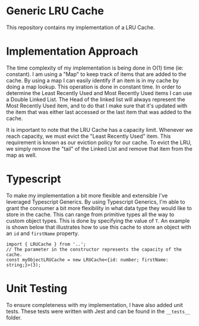 # Generic LRU Cache

This repository contains my implementation of a LRU Cache.

# Implementation Approach

The time complexity of my implementation is being done in O(1) time (ie: constant). I am using a "Map" to keep track of items that are added to the cache. By using a map I can easily identify if an item is in my cache by doing a map lookup. This operation is done in constant time. In order to determine the Least Recently Used and Most Recently Used items I can use a Double Linked List. The Head of the linked list will always represent the Most Recently Used item, and to do that I make sure that it's updated with the item that was either last accessed or the last item that was added to the cache.

It is important to note that the LRU Cache has a capacity limit. Whenever we reach capacity, we must evict the "Least Recently Used" item. This requirement is known as our eviction policy for our cache. To evict the LRU, we simply remove the "tail" of the Linked List and remove that item from the map as well.

# Typescript

To make my implementation a bit more flexible and extensible I've leveraged Typescript Generics. By using Typescript Generics, I'm able to grant the consumer a bit more flexibility in what data type they would like to store in the cache. This can range from primitive types all the way to custom object types. This is done by specifying the value of `T`. An example is shown below that illustrates how to use this cache to store an object with an `id` and `firstName` property.

```@javascript
import { LRUCache } from '..';
// The parameter in the constructor represents the capacity of the cache.
const myObjectLRUCache = new LRUCache<{id: number; firstName: string;}>(3);
```

# Unit Testing

To ensure completeness with my implementation, I have also added unit tests. These tests were written with Jest and can be found in the `__tests__` folder.
